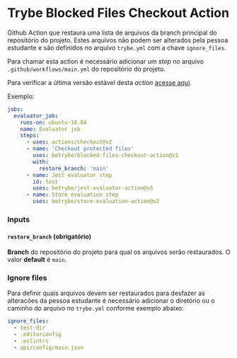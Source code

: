# Trybe Blocked Files Checkout Action

Github Action que restaura uma lista de arquivos da branch principal do repositório do projeto. Estes arquivos não podem ser alterados pela pessoa estudante e são definidos no arquivo `trybe.yml` com a chave `ignore_files`.

Para chamar esta action é necessário adicionar um *step* no arquivo `.github/workflows/main.yml` do repositório do projeto.

Para verificar a última versão estável desta *action* [acesse aqui](https://github.com/betrybe/blocked-files-checkout-action/releases).

Exemplo:
```yaml
jobs:
  evaluator_job:
    runs-on: ubuntu-18.04
    name: Evaluator job
    steps:
      - uses: actions/checkout@v2
      - name: 'Checkout protected files'
        uses: betrybe/blocked-files-checkout-action@v1
        with:
          restore_branch: 'main'
      - name: Jest evaluator step
        id: test
        uses: betrybe/jest-evaluator-action@v5
      - name: Store evaluation step
        uses: betrybe/store-evaluation-action@v2
```

### Inputs

#### `restore_branch` **(obrigatório)**

**Branch** do repositório do projeto para qual os arquivos serão restaurados. O valor **default** é `main`.

### Ignore files

Para definir quais arquivos devem ser restaurados para desfazer as alteracões da pessoa estudante é necessário adicionar o diretório ou o caminho do arquivo no `trybe.yml` conforme exemplo abaixo:

```yaml
ignore_files:
  - test-dir
  - .editorconfig
  - .eslintrc
  - api/config/main.json
```
